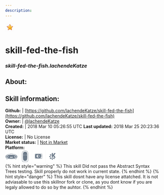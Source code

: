 ```yaml
---    
description:   
---    
```

![](../.gitbook/assets/star.png)  
# skill-fed-the-fish  
### _skill-fed-the-fish.lachendeKatze_  
## About:  


## Skill information:  
**Github:** | [https://github.com/lachendeKatze/skill-fed-the-fish](https://github.com/lachendeKatze/skill-fed-the-fish)  
**Owner:** | [@lachendeKatze](https://github.com/lachendeKatze)  
**Created:** | 2018 Mar 10 05:26:55 UTC  **Last updated:** 2018 Mar 25 20:23:36 UTC  
**License:** | No License  
**Market status:** | [Not in Market](https://market.mycroft.ai/skill/)  
**Platform:**  
 ![](../.gitbook/assets/mark-1-icon.png)  ![](../.gitbook/assets/mark-2-icon.png)  ![](../.gitbook/assets/picroft-icon.png)  ![](../.gitbook/assets/kde.png)   
{% hint style="warning" %}
This skill Did not pass the Abstract Syntax Trees testing. Skill properly do not work in current state.
{% endhint %}
{% hint style="danger" %}
This skill dosnt have any license attatched. It is not adviasable to use this skillnor fork or clone, as you dont know if you are legaly allowed to do so by the auhtor.
{% endhint %}
